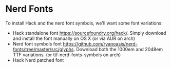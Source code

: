 # Nerd Fonts

To install Hack and the nerd font symbols, we'll want some font variations:

- Hack standalone font https://sourcefoundry.org/hack/. Simply download and
  install the font manually on OS X (or via AUR on arch)
- Nerd font symbols font
  https://github.com/ryanoasis/nerd-fonts/tree/master/src/glyphs. Download both
  the 1000em and 2048em TTF variations. (or ttf-nerd-fonts-symbols on arch)
- Hack Nerd patched font
